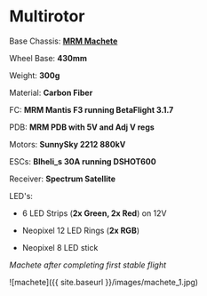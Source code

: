 # Multirotor

Base Chassis: **[MRM Machete](http://www.multirotormania.com/frames/1008-mrm-machete-430mm-carbon-fpv-frame.html)**

Wheel Base: **430mm**

Weight: **300g**

Material: **Carbon Fiber**

FC: **MRM Mantis F3 running BetaFlight 3.1.7**

PDB: **MRM PDB with 5V and Adj V regs**

Motors: **SunnySky 2212 880kV**

ESCs: **Blheli_s 30A running DSHOT600**

Receiver: **Spectrum Satellite**

LED's:

* 6 LED Strips (**2x Green, 2x Red**) on 12V

* Neopixel 12 LED Rings (**2x RGB**) 

* Neopixel 8 LED stick

*Machete after completing first stable flight*

![machete]({{ site.baseurl }}/images/machete_1.jpg) 

